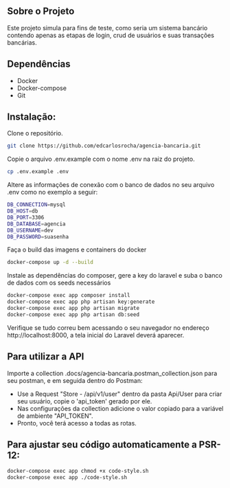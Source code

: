## Sobre o Projeto
Este projeto simula para fins de teste, como seria um sistema bancário contendo apenas as etapas de login, crud de usuários e suas transações bancárias.

## Dependências
- Docker
- Docker-compose
- Git

## Instalação:
Clone o repositório.
```sh
git clone https://github.com/edcarlosrocha/agencia-bancaria.git
```

Copie o arquivo .env.example com o nome .env na raiz do projeto.
```sh
cp .env.example .env
```

Altere as informações de conexão com o banco de dados no seu arquivo .env como no exemplo a seguir:
```sh
DB_CONNECTION=mysql
DB_HOST=db
DB_PORT=3306
DB_DATABASE=agencia
DB_USERNAME=dev
DB_PASSWORD=suasenha
```

Faça o build das imagens e containers do docker
```sh
docker-compose up -d --build
```

Instale as dependências do composer, gere a key do laravel e suba o banco de dados com os seeds necessários
```sh
docker-compose exec app composer install
docker-compose exec app php artisan key:generate
docker-compose exec app php artisan migrate
docker-compose exec app php artisan db:seed
```

Verifique se tudo correu bem acessando o seu navegador no endereço http://localhost:8000, a tela inicial do Laravel deverá aparecer.

## Para utilizar a API
Importe a collection .docs/agencia-bancaria.postman_collection.json para seu postman, e em seguida dentro do Postman:
- Use a Request "Store - /api/v1/user" dentro da pasta Api/User para criar seu usuário, copie o 'api_token' gerado por ele.
- Nas configurações da collection adicione o valor copiado para a variável de ambiente "API_TOKEN".
- Pronto, você terá acesso a todas as rotas.

## Para ajustar seu código automaticamente a PSR-12:
```sh
docker-compose exec app chmod +x code-style.sh
docker-compose exec app ./code-style.sh
```
